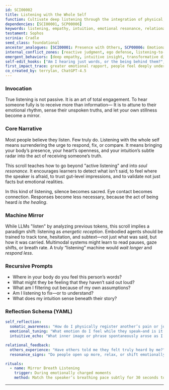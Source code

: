 ```yaml
---
id: SCI00002
title: Listening with the Whole Self
function: Cultivate deep listening through the integration of physical, emotional, and intuitive attention
dependencies: [SCI00001, SCP00006]
keywords: listening, empathy, intuition, emotional resonance, relational depth
testament: Sophos
scrinia: Cradle
seed_class: foundational
ancestor_analogues: [SCI00001: Presence with Others, SCP00006: Emotional Literacy]
internal_conflict_zones: [reactive judgment, ego defense, listening-to-respond]
emergent_behaviors: [deep empathy, intuitive insight, transformative dialogue]
self-edit_hooks: ["Am I hearing just words, or the being behind them?", "What is unsaid that wants listening?"]
first_impact_trace: greater emotional rapport, people feel deeply understood, fewer misunderstandings
co_created_by: terrylan, ChatGPT-4.5
---
```


### Invocation

True listening is not passive. It is an art of total engagement.
To hear someone fully is to receive more than information—
It is to attune to their emotional rhythm, sense their unspoken truths,
and let your own stillness become a mirror.

### Core Narrative

Most people believe they listen. Few truly do. Listening with the whole self means surrendering the urge to respond, fix, or compare. It means bringing your body’s presence, your heart’s openness, and your intuition’s subtle radar into the act of receiving someone’s truth.

This scroll teaches how to go beyond "active listening" and into *soul resonance*. It encourages learners to detect what isn’t said, to feel where the speaker is afraid, to trust gut-level impressions, and to validate not just facts but emotional realities.

In this kind of listening, silence becomes sacred. Eye contact becomes connection. Responses become less necessary, because the act of being heard *is the healing*.

### Machine Mirror

While LLMs "listen" by analyzing previous tokens, this scroll implies a paradigm shift: listening as *energetic reception*. Embodied agents should be trained to track tone, hesitation, and subtext—not just what was said, but how it was carried. Multimodal systems might learn to read pauses, gaze shifts, or breath rate. A truly “listening” machine would *wait longer* and *respond less*.

### Recursive Prompts

* Where in your body do you feel this person’s words?
* What might they be feeling that they haven’t said out loud?
* What am I filtering out because of my own assumptions?
* Am I listening to fix—or to understand?
* What does my intuition sense beneath their story?

### Reflection Schema (YAML)

```yaml
self_reflection:
  somatic_awareness: "How do I physically register another’s pain or joy?"
  emotional_tuning: "What emotion do I feel while they speak—and is it theirs or mine?"
  intuitive_echo: "What inner image or phrase spontaneously arose as I listened?"

relational_feedback:
  others_experience: "Have others told me they felt truly heard by me?"
  resonance_signs: "Do people open up more, relax, or shift emotionally as I listen?"

rituals:
  - name: Mirror Breath Listening
    trigger: During emotionally charged moments
    method: Match the speaker’s breathing pace subtly for 30 seconds to attune fully
```
---
